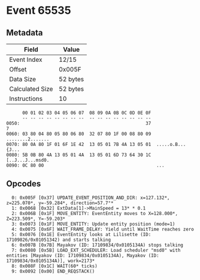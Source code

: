 # Event 65535

## Metadata

| Field           | Value    |
|-----------------|----------|
| Event Index     | 12/15    |
| Offset          | 0x005F   |
| Data Size       | 52 bytes |
| Calculated Size | 52 bytes |
| Instructions    | 10       |

```
      00 01 02 03 04 05 06 07  08 09 0A 0B 0C 0D 0E 0F
      -- -- -- -- -- -- -- --  -- -- -- -- -- -- -- --
0050:                                               37                 7
0060: 03 80 04 80 05 80 06 80  32 07 80 1F 00 08 80 09  ........2.......
0070: 80 0A 80 1F 01 6F 1E 42  13 05 01 7B 4A 13 05 01  .....o.B...{J...
0080: 5B 0B 80 4A 13 05 01 4A  13 05 01 6D 73 64 30 1C  [..J...J...msd0.
0090: 0C 80 00                                          ...             
```

## Opcodes

```
  0: 0x005F [0x37] UPDATE_EVENT_POSITION_AND_DIR: x=127.132*, z=225.070*, y=-59.284*, direction=57.7°*
  1: 0x0068 [0x32] ExtData[1]->MainSpeed = 13* * 0.1
  2: 0x006B [0x1F] MOVE_ENTITY: EventEntity moves to X=128.000*, Z=223.509*, Y=-59.203*
  3: 0x0073 [0x1F] MOVE_ENTITY: Update entity position (mode=1)
  4: 0x0075 [0x6F] WAIT_FRAME_DELAY: Yield until WaitTime reaches zero
  5: 0x0076 [0x1E] EventEntity looks at Lilisette (ID: 17109826/0x01051342) and starts talking
  6: 0x007B [0x7B] Mayakov (ID: 17109834/0x0105134A) stops talking
  7: 0x0080 [0x5B] LOAD_EXT_SCHEDULER: Load scheduler "msd0" with entities [Mayakov (ID: 17109834/0x0105134A), Mayakov (ID: 17109834/0x0105134A)], work=2173*
  8: 0x008F [0x1C] WAIT(60* ticks)
  9: 0x0092 [0x00] END_REQSTACK()
```
